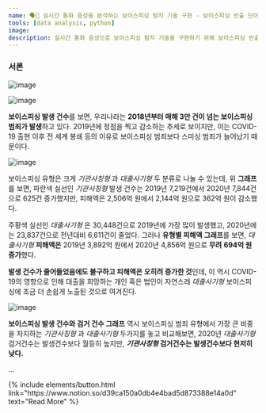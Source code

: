 ```yaml
---
name: 🗣📱 실시간 통화 음성을 분석하는 보이스피싱 탐지 기술 구현 - 보이스피싱 빈출 단어 분석
tools: [data analysis, python]
image:
description: 실시간 통화 음성으로 보이스피싱 탐지 기술을 구현하기 위해 보이스피싱 빈출 단어를 분석한 프로젝트이다.
---
```


### **서론**

![image](https://user-images.githubusercontent.com/84331957/178653224-8c1a8089-7179-428c-a78c-906c0d6d9918.png)
  
![image](https://user-images.githubusercontent.com/84331957/178653263-7c318920-5d20-48d9-b31c-8484aeda15f4.png)
  
**보이스피싱 발생 건수**를 보면, 우리나라는 **2018년부터 매해 3만 건이 넘는 보이스피싱 범죄가 발생**하고 있다. 2019년에 정점을 찍고 감소하는 추세로 보이지만, 이는 COVID-19 출현 이후 전 세계 봉쇄 등의 이유로 보이스피싱 범죄보다 스미싱 범죄가 늘어났기 때문이다.
  
![image](https://user-images.githubusercontent.com/84331957/178653267-71464912-ad9e-4a45-a9c7-d1a5b29a556e.png)
  
보이스피싱 유형은 크게 *기관사칭형* 과 *대출사기형* 두 분류로 나눌 수 있는데, 위 **그래프**를 보면, 파란색 실선인 *기관사칭형* 발생 건수는 2019년 7,219건에서 2020년 7,844건으로 625건 증가했지만, 피해액은 2,506억 원에서 2,144억 원으로 362억 원이 감소했다.

주황색 실선인 *대출사기형* 은 30,448건으로 2019년에 가장 많이 발생했고, 2020년에는 23,837건으로 전년대비 6,611건이 줄었다. 그러나 **유형별 피해액 그래프**를 보면, *대출사기형* **피해액은** 2019년 3,892억 원에서 2020년 4,856억 원으로 **무려** **694억 원  증가**했다.

**발생 건수가 줄어들었음에도 불구하고 피해액은 오히려 증가한 것**인데, 이 역시 COVID-19의 영향으로 인해 대출을 희망하는 개인 혹은 법인이 자연스레 *대출사기형* 보이스피싱에 조금 더 손쉽게 노출된 것으로 여겨진다.

![image](https://user-images.githubusercontent.com/84331957/178653269-e5b47657-de3c-4aeb-bc85-3921b9d91476.png)

**보이스피싱 발생 건수와 검거 건수 그래프** 역시 보이스피싱 범죄 유형에서 가장 큰 비중을 차지하는 *기관사칭형* 과 *대출사기형* 두가지를 놓고 비교해보면, 2020년 *대출사기형* 검거건수는 발생건수보다 월등히 높지만, ***기관사칭형* 검거건수는 발생건수보다 현저히 낮다.**
  
...
  

<p class="text-center">
{% include elements/button.html link="https://www.notion.so/d39ca150a0db4e4bad5d873388e14a0d" text="Read More" %}
</p>